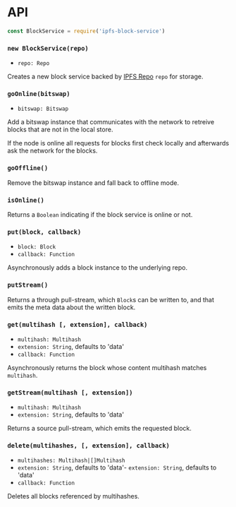 # API

```js
const BlockService = require('ipfs-block-service')
```

### `new BlockService(repo)`

- `repo: Repo`

Creates a new block service backed by [IPFS Repo][repo] `repo` for storage.

### `goOnline(bitswap)`

- `bitswap: Bitswap`

Add a bitswap instance that communicates with the network to retreive blocks
that are not in the local store.

If the node is online all requests for blocks first check locally and
afterwards ask the network for the blocks.

### `goOffline()`

Remove the bitswap instance and fall back to offline mode.

### `isOnline()`

Returns a `Boolean` indicating if the block service is online or not.

### `put(block, callback)`

- `block: Block`
- `callback: Function`

Asynchronously adds a block instance to the underlying repo.

### `putStream()`

Returns a through pull-stream, which `Block`s can be written to, and
that emits the meta data about the written block.

### `get(multihash [, extension], callback)`

- `multihash: Multihash`
- `extension: String`, defaults to 'data'
- `callback: Function`

Asynchronously returns the block whose content multihash matches `multihash`.

### `getStream(multihash [, extension])`

- `multihash: Multihash`
- `extension: String`, defaults to 'data'

Returns a source pull-stream, which emits the requested block.

### `delete(multihashes, [, extension], callback)`

- `multihashes: Multihash|[]Multihash`
- `extension: String`, defaults to 'data'- `extension: String`, defaults to 'data'
- `callback: Function`

Deletes all blocks referenced by multihashes.

[multihash]: https://github.com/multiformats/js-multihash
[repo]: https://github.com/ipfs/specs/tree/master/repo
